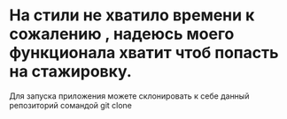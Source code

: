 # На стили не хватило времени к сожалению , надеюсь моего функционала хватит чтоб попасть на стажировку.
Для запуска приложения можете склонировать к себе данный репозиторий сомандой git clone 
